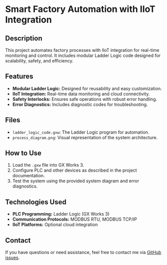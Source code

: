 # Smart Factory Automation with IIoT Integration

## Description
This project automates factory processes with IIoT integration for real-time monitoring and control. It includes modular Ladder Logic code designed for scalability, safety, and efficiency.

## Features
- **Modular Ladder Logic:** Designed for reusability and easy customization.
- **IIoT Integration:** Real-time data monitoring and cloud connectivity.
- **Safety Interlocks:** Ensures safe operations with robust error handling.
- **Error Diagnostics:** Includes diagnostic codes for troubleshooting.

## Files
- `ladder_logic_code.gxw`: The Ladder Logic program for automation.
- `process_diagram.png`: Visual representation of the system architecture.

## How to Use
1. Load the `.gxw` file into GX Works 3.
2. Configure PLC and other devices as described in the project documentation.
3. Test the system using the provided system diagram and error diagnostics.

## Technologies Used
- **PLC Programming:** Ladder Logic (GX Works 3)
- **Communication Protocols:** MODBUS RTU, MODBUS TCP/IP
- **IIoT Platforms:** Optional cloud integration

## Contact
If you have questions or need assistance, feel free to contact me via [GitHub issues](https://github.com/YourUsername/Smart_Factory_Automation/issues).

